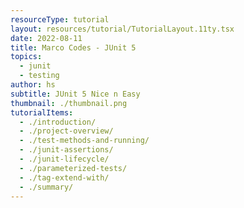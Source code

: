 ```yaml
---
resourceType: tutorial
layout: resources/tutorial/TutorialLayout.11ty.tsx
date: 2022-08-11
title: Marco Codes - JUnit 5
topics:
  - junit
  - testing
author: hs
subtitle: JUnit 5 Nice n Easy
thumbnail: ./thumbnail.png
tutorialItems:
  - ./introduction/
  - ./project-overview/
  - ./test-methods-and-running/
  - ./junit-assertions/
  - ./junit-lifecycle/
  - ./parameterized-tests/
  - ./tag-extend-with/
  - ./summary/
---
```


